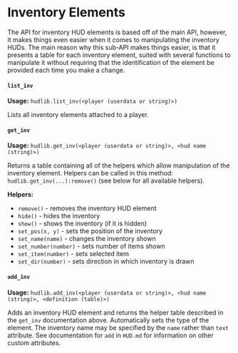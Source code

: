 # Inventory Elements
The API for inventory HUD elements is based off of the main API, however, it makes things even easier when it comes to manipulating the inventory HUDs. The main reason why this sub-API makes things easier, is that it presents a table for each inventory element, suited with several functions to manipulate it without requiring that the identification of the element be provided each time you make a change.

#### `list_inv`
__Usage:__ `hudlib.list_inv(<player (userdata or string)>)`

Lists all inventory elements attached to a player.

#### `get_inv`
__Usage:__ `hudlib.get_inv(<player (userdata or string)>, <hud name (string)>)`

Returns a table containing all of the helpers which allow manipulation of the inventory element. Helpers can be called in this method: `hudlib.get_inv(...):remove()` (see below for all available helpers).

__Helpers:__
- `remove()` - removes the inventory HUD element
- `hide()` - hides the inventory
- `show()` - shows the inventory (if it is hidden)
- `set_pos(x, y)` - sets the position of the inventory
- `set_name(name)` - changes the inventory shown
- `set_number(number)` - sets number of items shown
- `set_item(number)` - sets selected item
- `set_dir(number)` - sets direction in which inventory is drawn

#### `add_inv`
__Usage:__ `hudlib.add_inv(<player (userdata or string)>, <hud name (string)>, <definition (table)>)`

Adds an inventory HUD element and returns the helper table described in the `get_inv` documentation above. Automatically sets the type of the element. The inventory name may be specified by the `name` rather than `text` attribute. See documentation for `add` in `HUD.md` for information on other custom attributes.